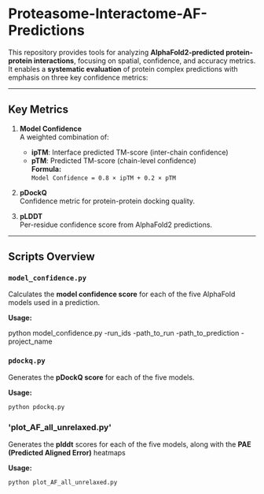 # Proteasome-Interactome-AF-Predictions

This repository provides tools for analyzing **AlphaFold2-predicted protein-protein interactions**, focusing on spatial, confidence, and accuracy metrics. It enables a **systematic evaluation** of protein complex predictions with emphasis on three key confidence metrics:

---

## Key Metrics

1. **Model Confidence**  
   A weighted combination of:
   - **ipTM**: Interface predicted TM-score (inter-chain confidence)
   - **pTM**: Predicted TM-score (chain-level confidence)  
   **Formula:**  
   `Model Confidence = 0.8 × ipTM + 0.2 × pTM`

2. **pDockQ**  
   Confidence metric for protein-protein docking quality.

3. **pLDDT**  
   Per-residue confidence score from AlphaFold2 predictions.

---

## Scripts Overview

### `model_confidence.py`
Calculates the **model confidence score** for each of the five AlphaFold models used in a prediction.

**Usage:**

python model_confidence.py -run_ids <IDs> -path_to_run <PATH> -path_to_prediction <PATH> -project_name <NAME>

### `pdockq.py`
Generates the **pDockQ score** for each of the five models.

**Usage:**
```bash
python pdockq.py
```

### 'plot_AF_all_unrelaxed.py'
Generates the **plddt** scores for each of the five models, along with the **PAE (Predicted Aligned Error)** heatmaps 

**Usage:**
```bash
python plot_AF_all_unrelaxed.py
```

